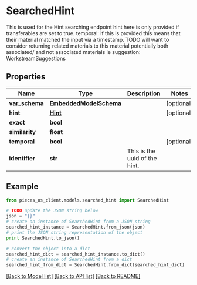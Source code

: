 # SearchedHint

This is used for the Hint searching endpoint  hint here is only provided if transferables are set to true.  temporal: if this is provided this means that their material matched the input via a timestamp.  TODO will want to consider returning related materials to this material potentially both associated/ and not associated materials ie suggestion: WorkstreamSuggestions

## Properties
Name | Type | Description | Notes
------------ | ------------- | ------------- | -------------
**var_schema** | [**EmbeddedModelSchema**](EmbeddedModelSchema.md) |  | [optional] 
**hint** | [**Hint**](Hint.md) |  | [optional] 
**exact** | **bool** |  | 
**similarity** | **float** |  | 
**temporal** | **bool** |  | [optional] 
**identifier** | **str** | This is the uuid of the hint. | 

## Example

```python
from pieces_os_client.models.searched_hint import SearchedHint

# TODO update the JSON string below
json = "{}"
# create an instance of SearchedHint from a JSON string
searched_hint_instance = SearchedHint.from_json(json)
# print the JSON string representation of the object
print SearchedHint.to_json()

# convert the object into a dict
searched_hint_dict = searched_hint_instance.to_dict()
# create an instance of SearchedHint from a dict
searched_hint_from_dict = SearchedHint.from_dict(searched_hint_dict)
```
[[Back to Model list]](../README.md#documentation-for-models) [[Back to API list]](../README.md#documentation-for-api-endpoints) [[Back to README]](../README.md)


